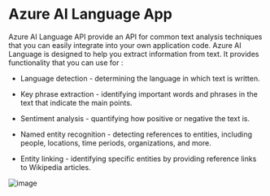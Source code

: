 # Azure AI Language App
  Azure AI Language API provide an API for common text analysis techniques that you can easily integrate into your own application code. Azure AI Language is designed to help you extract information from text. It provides functionality that you can use for :

- Language detection - determining the language in which text is written.

- Key phrase extraction - identifying important words and phrases in the text that indicate the main points.

- Sentiment analysis - quantifying how positive or negative the text is.

- Named entity recognition - detecting references to entities, including people, locations, time periods, organizations, and more.

- Entity linking - identifying specific entities by providing reference links to Wikipedia articles.

![image](https://github.com/awalekeeran/AI-Language-App/assets/129888209/6265622d-0fad-4f65-a7f8-7d072932dec7)

